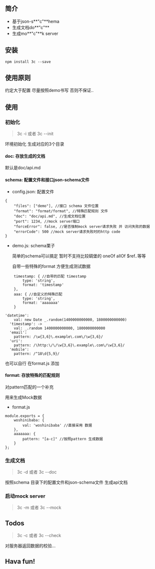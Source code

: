 ## 简介
* 基于json-s**"c"**hema
* 生成文档do**"c"**
* 生成mo**"c"**k server

## 安装

```
npm install 3c --save
```

## 使用原则
约定大于配置
尽量按照demo书写
否则不保证..

## 使用
### 初始化
> 3c -i 或者 3c --init

环境初始化 生成对应的3个目录

#### doc: 存放生成的文档

默认是doc/api.md

#### schema: 配置文件和接口json-schema文件
- config.json: 配置文件

```
{
    "files": ["demo"], //接口 schema 文件位置
    "format": "format/format", //特殊匹配规则 文件
    "doc": "doc/api.md", //生成文档位置
    "port": 1234, //mock server端口
    "forceError": false, //是否强制mock server请求失败 并 访问失败的数据
    "errorCode": 500 //mock server请求失败时的http code
}
```
- demo.js: schema栗子

    简单的schema可以搞定 暂时不支持比较碉堡的 oneOf allOf $ref..等等

    自带一些特殊的format 方便生成测试数据


```
    timestamp: { //自带的匹配 timestamp
        type: 'string',
        format: 'timestamp'
    },
    aaa: { //自定义的特殊匹配
        type: 'string',
        format: 'aaaaaaa'
    }
```

```
'datetime':
    val: new Date _.random(1400000000000, 1800000000000)
  'timestamp': ->
    val: _.random 1400000000000, 1800000000000
  'email':
    pattern: /\w{3,6}\.example\.com\/\w{3,6}/
  'uri':
    pattern: /\http:\/\/\w{3,6}\.example\.com\/\w{3,6}/
  'mobile':
    pattern: /^18\d{5,9}/
```

也可以自行 在format.js 添加

#### format: 存放特殊的匹配规则

对pattern匹配的一个补充

用来生成Mock数据

- format.js

```
module.exports = {
    woshinibaba: {
        val: 'woshinibaba' //直接采用 数据
    },
    aaaaaaa: {
        pattern: "[a-c]" //按照pattern 生成数据
    }
};
```

### 生成文档
> 3c -d 或者 3c --doc

按照schema 目录下的配置文件和json-schema文件 生成api文档

### 启动mock server

> 3c -m 或者 3c --mock

## Todos

> 3c -c 或者 3c --check

对服务器返回数据的校验...


## Hava fun!
